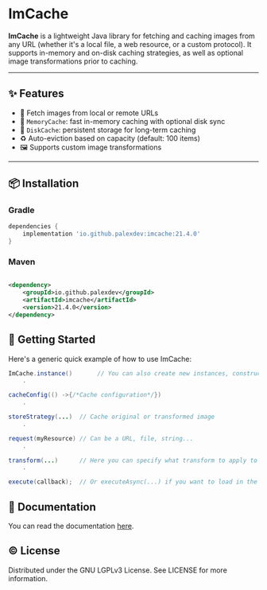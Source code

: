 # ImCache

**ImCache** is a lightweight Java library for fetching and caching images from any URL (whether it's a local
file, a web resource, or a custom protocol). It supports in-memory and on-disk caching strategies, as well as optional
image transformations prior to caching.

---

## ✨ Features

- 🔗 Fetch images from local or remote URLs
- 🧠 `MemoryCache`: fast in-memory caching with optional disk sync
- 💾 `DiskCache`: persistent storage for long-term caching
- ♻️ Auto-eviction based on capacity (default: 100 items)
- 🖼️ Supports custom image transformations

---

## 📦 Installation

### Gradle

```groovy
dependencies {
    implementation 'io.github.palexdev:imcache:21.4.0'
}
```

### Maven

```xml

<dependency>
    <groupId>io.github.palexdev</groupId>
    <artifactId>imcache</artifactId>
    <version>21.4.0</version>
</dependency>
```

## 🚀 Getting Started

Here's a generic quick example of how to use ImCache:

```java
ImCache.instance()       // You can also create new instances, constructor is public
    .

cacheConfig(() ->{/*Cache configuration*/})
    .

storeStrategy(...)  // Cache original or transformed image
    .

request(myResource) // Can be a URL, file, string...
    .

transform(...)      // Here you can specify what transform to apply to the image
    .

execute(callback);  // Or executeAsync(...) if you want to load in the background. The callback is optional!
```

## 📝 Documentation

You can read the documentation [here](https://javadoc.io/doc/io.github.palexdev/imcache).

## ©️ License

Distributed under the GNU LGPLv3 License. See LICENSE for more information.